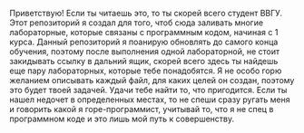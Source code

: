 Приветствую!
Если ты читаешь это, то ты скорей всего студент ВВГУ. Этот репозиторий я создал для того, чтоб сюда заливать многие лабораторные, которые связаны с программным кодом, начиная с 1 курса.
Данный репозиторий я поанирую обновлять до самого конца обучения, поэтому после выполнения одной лабораторной, не стоит закидывать ссылку в дальний ящик, скорей всего здесь ты найдешь еще пару лабораторных, которые тебе понадобятся.
Я не особо горю желанием описывать каждый файл, для каких целей он создан, поэтому это будет твоей задачей. Удачи тебе найти то, что пригодится. 
Если ты нашел недочет в определенных местах, то не спеши сразу ругать меня и говорить какой я горе-программист, учитывай то, что я не спец в программном коде и это лишь мой путь к совершенству.
